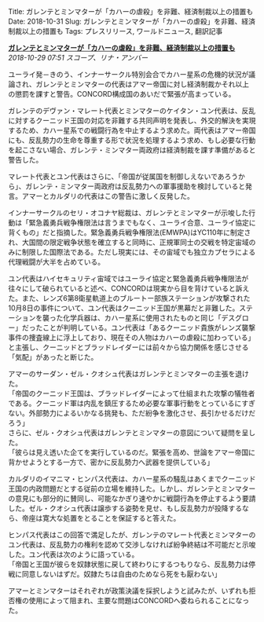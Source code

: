 Title: ガレンテとミンマターが「カハーの虐殺」を非難、経済制裁以上の措置も
Date: 2018-10-31
Slug: ガレンテとミンマターが「カハーの虐殺」を非難、経済制裁以上の措置も
Tags: プレスリリース, ワールドニュース, 翻訳記事

<p class="lead"><strong><a href="https://community.eveonline.com/news/news-channels/world-news/republic-and-federation-condemn-kahah-massacres-threaten-sanctions-or-worse/">ガレンテとミンマターが「カハーの虐殺」を非難、経済制裁以上の措置も</a></strong><br/>
<em>2018-10-29 07:51 スコープ、リナ・アンバー</em></p>
<p>ユーライ発－きのう、インナーサークル特別会合でカハー星系の危機的状況が議論され、ガレンテとミンマターの代表はアマー帝国に対し経済制裁かそれ以上の懲罰を課すと警告。CONCORD構成国のあいだで緊張が高まっている。</p>
<p>ガレンテのデヴァン・マレート代表とミンマターのケイタン・ユン代表は、反乱に対するクーニッド王国の対応を非難する共同声明を発表し、外交的解決を実現するため、カハー星系での戦闘行為を中止するよう求めた。両代表はアマー帝国にも、反乱勢力の生命を尊重する形で状況を処理するよう求め、もし必要な行動を起こさない場合、ガレンテ・ミンマター両政府は経済制裁を課す準備があると警告した。</p>
<p>マレート代表とユン代表はさらに、「帝国が従属国を制御しえないであろうから」、ガレンテ・ミンマター両政府は反乱勢力への軍事援助を検討していると発言。アマーとカルダリの代表はこの警告に激しく反発した。</p>
<p>インナーサークルのセリ・オコナヤ総裁は、ガレンテとミンマターが示唆した行動は「緊急義勇兵戦争権限法は言うまでもなく、ユーライ合意、ユーライ協定に背くもの」だと指摘した。緊急義勇兵戦争権限法(EMWPA)はYC110年に制定され、大国間の限定戦争状態を確立すると同時に、正規軍同士の交戦を特定宙域のみに制限した国際法である。ただし現実には、その宙域でも独立カプセラによる代理戦闘が大半を占めている。</p>
<p>ユン代表はハイセキュリティ宙域ではユーライ協定と緊急義勇兵戦争権限法が往々にして破られていると述べ、CONCORDは現実から目を背けていると訴えた。また、レンズ6第8衛星軌道上のブルートー部族ステーションが攻撃された10月8日の事件について、ユン代表はクーニッド王国が黒幕だと非難した。ステーションを襲った化学兵器は、カハー星系に使用されたものと同じ「デスグロー」だったことが判明している。ユン代表は「あるクーニッド貴族がレンズ襲撃事件の捜査線上に浮上しており、現在その人物はカハーの虐殺に加わっている」と主張し、クーニッドとブラッドレイダーには前々から協力関係を感じさせる「気配」があったと断じた。</p>
<p>アマーのサーダン・ゼル・クオシュ代表はガレンテとミンマターの主張を退けた。<br/>
「帝国のクーニッド王国は、ブラッドレイダーによって仕組まれた攻撃の犠牲者である。クーニッド軍は内乱を鎮圧するため必要な軍事行動をとっているにすぎない。外部勢力によるいかなる挑発も、ただ紛争を激化させ、長引かせるだけだろう」<br/>
さらに、ゼル・クオシュ代表はガレンテとミンマターの意図について疑問を呈した。<br/>
「彼らは見え透いた企てを実行しているのだ。緊張を高め、世論をアマー帝国に背かせようとする一方で、密かに反乱勢力へ武器を提供している」</p>
<p>カルダリのイマニマ・ヒンパス代表は、カハー星系の騒乱はあくまでクーニッド王国の内政問題だとする従前の立場を維持した。しかし、ガレンテとミンマターの意見にも部分的に賛同し、可能なかぎり速やかに戦闘行為を停止するよう要請した。ゼル・クオシュ代表は譲歩する姿勢を見せ、もし反乱勢力が投降するなら、帝座は寛大な処置をとることを保証すると答えた。</p>
<p>ヒンパス代表はこの回答で満足したが、ガレンテのマレート代表とミンマターのユン代表は、反乱勢力の権利を認めて交渉しなければ紛争終結は不可能だと示唆した。ユン代表は次のように語っている。<br/>
「帝国と王国が彼らを奴隷状態に戻して終わりにするつもりなら、反乱勢力は停戦に同意しないはずだ。奴隷たちは自由のためなら死をも厭わない」</p>
<p>アマーとミンマターはそれぞれが政策決議を採択しようと試みたが、いずれも拒否権の使用によって阻まれ、主要な問題はCONCORDへ委ねられることになった。</p>

